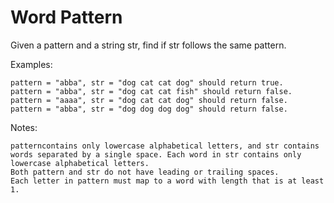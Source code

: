 Word Pattern
============

Given a pattern and a string str, find if str follows the same pattern.

Examples:

    pattern = "abba", str = "dog cat cat dog" should return true.
    pattern = "abba", str = "dog cat cat fish" should return false.
    pattern = "aaaa", str = "dog cat cat dog" should return false.
    pattern = "abba", str = "dog dog dog dog" should return false.

Notes:

    patterncontains only lowercase alphabetical letters, and str contains words separated by a single space. Each word in str contains only lowercase alphabetical letters.
    Both pattern and str do not have leading or trailing spaces.
    Each letter in pattern must map to a word with length that is at least 1.
    